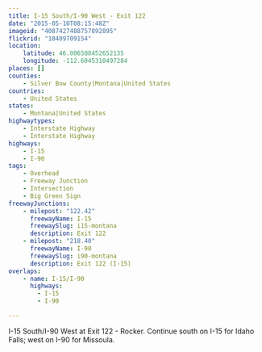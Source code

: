 ```yaml
---
title: I-15 South/I-90 West - Exit 122
date: "2015-05-10T08:15:48Z"
imageid: "4087427488757892895"
flickrid: "18409709154"
location:
    latitude: 46.006508452652135
    longitude: -112.6045310497284
places: []
counties:
    - Silver Bow County|Montana|United States
countries:
    - United States
states:
    - Montana|United States
highwaytypes:
    - Interstate Highway
    - Interstate Highway
highways:
    - I-15
    - I-90
tags:
    - Overhead
    - Freeway Junction
    - Intersection
    - Big Green Sign
freewayJunctions:
    - milepost: "122.42"
      freewayName: I-15
      freewaySlug: i15-montana
      description: Exit 122
    - milepost: "218.40"
      freewayName: I-90
      freewaySlug: i90-montana
      description: Exit 122 (I-15)
overlaps:
    - name: I-15/I-90
      highways:
        - I-15
        - I-90

---
```

I-15 South/I-90 West at Exit 122 - Rocker.  Continue south on I-15 for Idaho Falls; west on I-90 for Missoula.